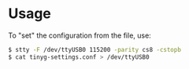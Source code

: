 # Usage
To "set" the configuration from the file, use:
```bash
$ stty -F /dev/ttyUSB0 115200 -parity cs8 -cstopb
$ cat tinyg-settings.conf > /dev/ttyUSB0
```
